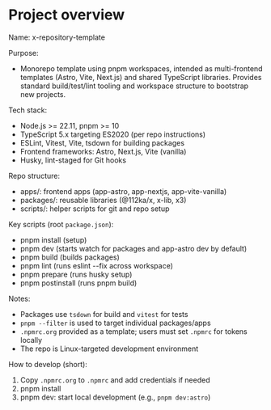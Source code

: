 # Project overview

Name: x-repository-template

Purpose:
- Monorepo template using pnpm workspaces, intended as multi-frontend templates (Astro, Vite, Next.js) and shared TypeScript libraries. Provides standard build/test/lint tooling and workspace structure to bootstrap new projects.

Tech stack:
- Node.js >= 22.11, pnpm >= 10
- TypeScript 5.x targeting ES2020 (per repo instructions)
- ESLint, Vitest, Vite, tsdown for building packages
- Frontend frameworks: Astro, Next.js, Vite (vanilla)
- Husky, lint-staged for Git hooks

Repo structure:
- apps/: frontend apps (app-astro, app-nextjs, app-vite-vanilla)
- packages/: reusable libraries (@112ka/x, x-lib, x3)
- scripts/: helper scripts for git and repo setup

Key scripts (root `package.json`):
- pnpm install (setup)
- pnpm dev (starts watch for packages and app-astro dev by default)
- pnpm build (builds packages)
- pnpm lint (runs eslint --fix across workspace)
- pnpm prepare (runs husky setup)
- pnpm postinstall (runs pnpm build)

Notes:
- Packages use `tsdown` for build and `vitest` for tests
- `pnpm --filter` is used to target individual packages/apps
- `.npmrc.org` provided as a template; users must set `.npmrc` for tokens locally
- The repo is Linux-targeted development environment

How to develop (short):
1. Copy `.npmrc.org` to `.npmrc` and add credentials if needed
2. pnpm install
3. pnpm dev: start local development (e.g., `pnpm dev:astro`)


